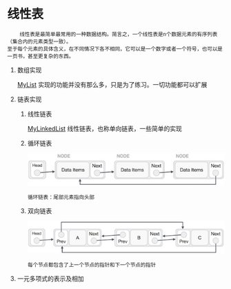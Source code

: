 # 线性表
        线性表是最简单最常用的一种数据结构。简言之，一个线性表是n个数据元素的有序列表（集合内的元素类型一致）。
    至于每个元素的具体含义，在不同情况下各不相同，它可以是一个数字或者一个符号，也可以是一页书，甚至更复杂的东西。
    
1. 数组实现

	[MyList](#https://github.com/425324438/dataStructure-java/blob/master/src/main/java/com/line/MyList.java) 实现的功能并没有那么多，只是为了练习。一切功能都可以扩展
 
2. 链表实现

    1.  线性链表
    
        [MyLinkedList](#https://github.com/425324438/dataStructure/blob/master/src/com/line/MyLinkedList.java) 线性链表，也称单向链表，一些简单的实现

    2.  循环链表
            
        ![循环链表](./img/循环链表.jpg)
            
            循环链表：尾部元素指向头部

    3.  双向链表
           
         ![双向链表](./img/双向链表.jpg)
            
            每个节点都包含了上一个节点的指针和下一个节点的指针

3. 一元多项式的表示及相加    